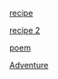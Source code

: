 

[recipe](/Users/maggielicata/Documents/cdinteractions/CDint/recipe/index.html)

[recipe 2](/Users/maggielicata/Documents/cdinteractions/CDint/recipe%202/index.html)

[poem](/Users/maggielicata/Documents/cdinteractions/CDint/poem/index.html)

[Adventure](///Users/maggielicata/Documents/cdinteractions/CDint/secondadventure/index.html)
